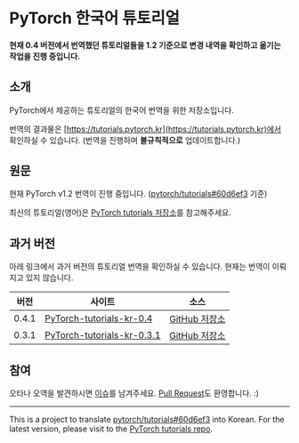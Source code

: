 # PyTorch 한국어 튜토리얼

#### 현재 0.4 버전에서 번역했던 튜토리얼들을 1.2 기준으로 변경 내역을 확인하고 옮기는 작업을 진행 중입니다.

## 소개

PyTorch에서 제공하는 튜토리얼의 한국어 번역을 위한 저장소입니다.

번역의 결과물은 [https://tutorials.pytorch.kr](https://tutorials.pytorch.kr)에서 확인하실 수 있습니다. (번역을 진행하며 **불규칙적으로** 업데이트합니다.)

## 원문

현재 PyTorch v1.2 번역이 진행 중입니다. ([pytorch/tutorials#60d6ef3](https://github.com/pytorch/tutorials/commit/60d6ef365e36f3ba82c2b61bf32cc40ac4e86c7b) 기준)

최신의 튜토리얼(영어)은 [PyTorch tutorials 저장소](https://github.com/pytorch/tutorials)를 참고해주세요.

## 과거 버전

아래 링크에서 과거 버전의 튜토리얼 번역을 확인하실 수 있습니다. 현재는 번역이 이뤄지고 있지 않습니다.

  | 버전   | 사이트    | 소스     |
  | ------ | --------- | -------- |
  | 0.4.1  | [PyTorch-tutorials-kr-0.4](https://9bow.github.io/PyTorch-tutorials-kr-0.4) | [GitHub 저장소](https://github.com/9bow/PyTorch-tutorials-kr-0.4) |
  | 0.3.1  | [PyTorch-tutorials-kr-0.3.1](https://9bow.github.io/PyTorch-tutorials-kr-0.3.1) | [GitHub 저장소](https://github.com/9bow/PyTorch-tutorials-kr-0.3.1) |

## 참여

오타나 오역을 발견하시면 [이슈](https://github.com/9bow/PyTorch-tutorials-kr/issues/new)를 남겨주세요. [Pull Request](https://github.com/9bow/PyTorch-tutorials-kr/pulls)도 환영합니다. :)

---
This is a project to translate [pytorch/tutorials#60d6ef3](https://github.com/pytorch/tutorials/commit/60d6ef365e36f3ba82c2b61bf32cc40ac4e86c7b) into Korean. For the latest version, please visit to the [PyTorch tutorials repo](https://github.com/pytorch/tutorials).
